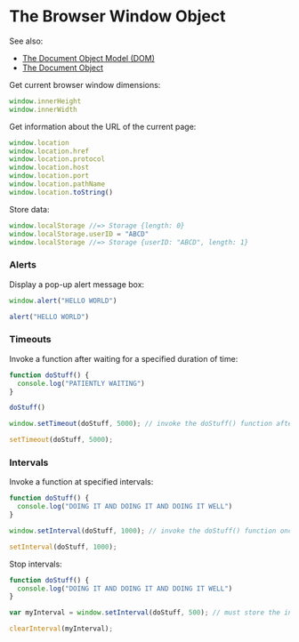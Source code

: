 # The Browser Window Object

See also:
  + [The Document Object Model (DOM)](document-object-model.md)
  + [The Document Object](document.md)

Get current browser window dimensions:

```` js
window.innerHeight
window.innerWidth
````

Get information about the URL of the current page:

```` js
window.location
window.location.href
window.location.protocol
window.location.host
window.location.port
window.location.pathName
window.location.toString()
````

Store data:

```` js
window.localStorage //=> Storage {length: 0}
window.localStorage.userID = "ABCD"
window.localStorage //=> Storage {userID: "ABCD", length: 1}
````

### Alerts

Display a pop-up alert message box:

```` js
window.alert("HELLO WORLD")

alert("HELLO WORLD")
````

### Timeouts

Invoke a function after waiting for a specified duration of time:

```` js
function doStuff() {
  console.log("PATIENTLY WAITING")
}

doStuff()

window.setTimeout(doStuff, 5000); // invoke the doStuff() function after waiting 5 seconds

setTimeout(doStuff, 5000);
````

### Intervals

Invoke a function at specified intervals:

```` js
function doStuff() {
  console.log("DOING IT AND DOING IT AND DOING IT WELL")
}

window.setInterval(doStuff, 1000); // invoke the doStuff() function once per second

setInterval(doStuff, 1000);
````

Stop intervals:

```` js
function doStuff() {
  console.log("DOING IT AND DOING IT AND DOING IT WELL")
}

var myInterval = window.setInterval(doStuff, 500); // must store the interval in a variable to access it later

clearInterval(myInterval);
````
